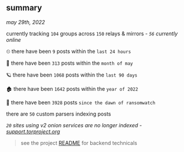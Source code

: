 
## summary
_may 29th, 2022_

currently tracking `104` groups across `150` relays & mirrors - _`56` currently online_

⏲ there have been `9` posts within the `last 24 hours`

🦈 there have been `313` posts within the `month of may`

🪐 there have been `1068` posts within the `last 90 days`

🏚 there have been `1642` posts within the `year of 2022`

🦕 there have been `3928` posts `since the dawn of ransomwatch`

there are `50` custom parsers indexing posts

_`20` sites using v2 onion services are no longer indexed - [support.torproject.org](https://support.torproject.org/onionservices/v2-deprecation/)_

> see the project [README](https://github.com/joshhighet/ransomwatch#ransomwatch--) for backend technicals
